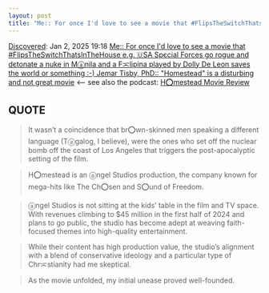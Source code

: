 ```yaml
---
layout: post
title: "Me:: For once I'd love to see a movie that #FlipsTheSwitchThatsInTheHouse e.g. 🇺SA Spєcial Forces go rogue and dєtonate a nuke in Mⓐnila and a Fᜁlipina played by Dolly De Leon saves the world or something :-) Jemar Tisby, PhD::  'H⭕mestead' is a disturbing and not great movie"
---
```

[Discovered](http://rolandtanglao.com/2020/07/29/p1-blogthis-checkvist-list-links-to-blog/): Jan 2, 2025 19:18 [Me:: For once I'd love to see a movie that #FlipsTheSwitchThatsInTheHouse e.g. 🇺SA Spєcial Forces go rogue and dєtonate a nuke in Mⓐnila and a Fᜁlipina played by Dolly De Leon saves the world or something :-) Jemar Tisby, PhD::  "Homestead" is a disturbing and not great movie](https://jemartisby.substack.com/p/homestead-movie-review) <-- see also the podcast: [H⭕mestead Movie Review](https://redcircle.com/shows/7e2c4421-4061-4bf8-b25e-a08ebdb30165/episodes/3ac22bfe-b42e-4aee-ac77-a084060ef971)

## QUOTE

>It wasn’t a coincidence that br⭕wn-skinned men speaking a different language (Tⓐgalog, I believe), were the ones who set off the nuclear bomb off the coast of Los Angeles that triggers the post-apocalyptic setting of the film.

>H⭕mestead is an ⓐngel Studios production, the company known for mega-hits like The Ch⭕sen and S⭕und of Freedom.

>ⓐngel Studios is not sitting at the kids’ table in the film and TV space. With revenues climbing to $45 million in the first half of 2024 and plans to go public, the studio has become adept at weaving faith-focused themes into high-quality entertainment.

>While their content has high production value, the studio’s alignment with a blend of conservative ideology and a particular type of Chrᜁstianity had me skeptical.

>As the movie unfolded, my initial unease proved well-founded.
